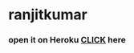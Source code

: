 # ranjitkumar
### open it on Heroku <a target="_blank" href="https://ranjitkumar.herokuapp.com/">CLICK</a> here
